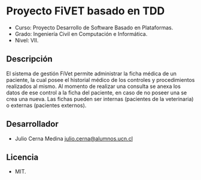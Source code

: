 # Proyecto FiVET basado en TDD

- Curso: Proyecto Desarrollo de Software Basado en Plataformas.
- Grado: Ingeniería Civil en Computación e Informática.
- Nivel: VII.

## Descripción
El sistema de gestión FiVet permite administrar la ficha médica de un paciente, la cual posee el historial médico
de los controles y procedimientos realizados al mismo. Al momento de realizar una consulta se anexa los datos
de ese control a la ficha del paciente, en caso de no poseer una se crea una nueva. Las fichas pueden ser internas
(pacientes de la veterinaria) o externas (pacientes externos).

## Desarrollador
- Julio Cerna Medina julio.cerna@alumnos.ucn.cl

## Licencia
- MIT.
